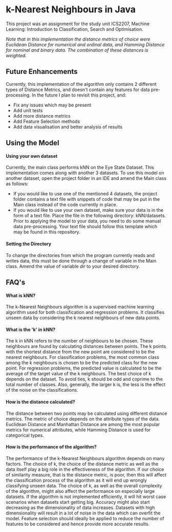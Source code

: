 # k-Nearest Neighbours in Java

This project was an assignment for the study unit ICS2207, Machine Learning: Introduction to Classification, Search and Optimisation.

*Note that in this implementation the distance metrics of choice were Euclidean Distance for numerical and ordinal data, and Hamming Distance for nominal and binary data. The combination of these distances is weighted.*

## Future Enhancements

Currently, this implementation of the algorithm only contains 2 different types of Distance Metrics, and doesn't contain any features for data pre-processing. In the future I plan to revisit this project, and:
- Fix any issues which may be present
- Add unit tests
- Add more distance metrics
- Add Feature Selection methods
- Add data visualisation and better analysis of results

## Using the Model

#### Using your own dataset

Currently, the main class performs kNN on the Eye State Dataset. This implementation comes along with another 3 datasets.
To use this model on another dataset, open the project folder in an IDE and amend the Main class as follows:

- If you would like to use one of the mentioned 4 datasets, the project folder contains a text file with snippets of code that may be put in the Main class instead of the code currently in place.
- If you would like to use your own dataset, make sure your data is in the form of a text file. Place the file in the following directory: kNN/datasets. Prior to applying the model to your data, you need to do some manual data pre-processing. Your text file should follow this template which may be found in this repository. 

#### Setting the Directory

To change the directories from which the program currently reads and writes data, this must be done through a change of variable in the Main class. Amend the value of variable *dir* to your desired directory.

## FAQ's

#### What is kNN?

The k-Nearest Neighbours algorithm is a supervised machine learning algorithm used for both classification and regression problems. It classifies unseen data by considering the k nearest neighbours of new data points.

#### What is the 'k' in kNN?

The k in kNN refers to the number of neighbours to be chosen. These neighbours are found by calculating distances between points. The k points with the shortest distance from the new point are considered to be the nearest neighbours. For classification problems, the most common class among the k neighbours is chosen to be the predicted class for the new point. For regression problems, the predicted value is calculated to be the average of the target value of the k neighbours. The best choice of k depends on the dataset. To avoid ties, k should be odd and coprime to the total number of classes. Also, generally, the larger k is, the less is the effect of the noise on the classifications.

#### How is the distance calculated? 

The distance between two points may be calculated using different distance metrics. The metric of choice depends on the attribute types of the data. Euclidean Distance and Manhattan Distance are among the most popular metrics for numerical attributes, while Hamming Distance is used for categorical types.

#### How is the performance of the algorithm? 

The performance of the k-Nearest Neighbours algorithm depends on many factors. The choice of k, the choice of the distance metric as well as the data itself play a big role in the effectiveness of the algorithm. If our choice of similarity measure, that is the distance metric, is poor, then this will affect the classification process of the algorithm as it will end up wrongly classifying unseen data. The choice of k, as well as the overall complexity of the algorithm, might also affect the performance on especially large datasets. If the algorithm is not implemented efficiently, it will hit worst case scenarios when datasets start getting big. Accuracy might also start decreasing as the dimensionality of data increases. Datasets with high dimensionality will result in a lot of noise in the data which can overfit the model. Feature selection should ideally be applied to reduce the number of features to be considered and hence provide more accurate results.
